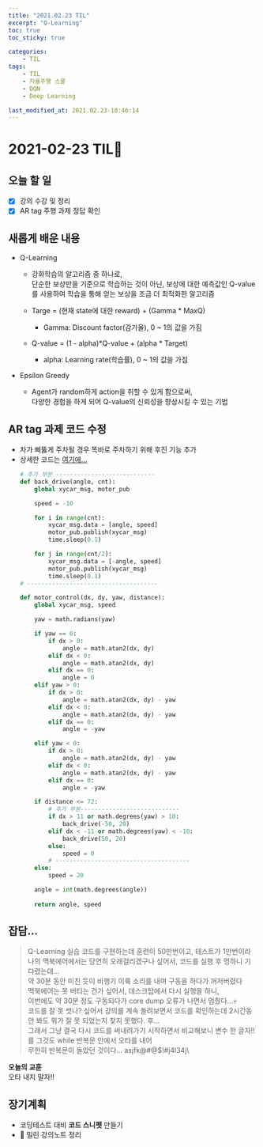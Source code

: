 ```yaml
---
title: "2021.02.23 TIL"
excerpt: "Q-Learning"
toc: true
toc_sticky: true

categories:
    - TIL 
tags:
    - TIL
    - 자율주행 스쿨
    - DQN
    - Deep Learning

last_modified_at: 2021.02.23-18:46:14  
---
```

 
# 2021-02-23 TIL📓
## 오늘 할 일
- [x] 강의 수강 및 정리
- [x] AR tag 주행 과제 정답 확인

## 새롭게 배운 내용
- Q-Learning
    - 강화학습의 알고리즘 중 하나로,\
    단순한 보상만을 기준으로 학습하는 것이 아닌, 보상에 대한 예측값인 Q-value를 사용하여 학습을 통해 얻는 보상을 조금 더 최적화한 알고리즘

    - Targe = (현재 state에 대한 reward) + (Gamma * MaxQ)
        - Gamma: Discount factor(감가율), 0 ~ 1의 값을 가짐

    - Q-value = (1 - alpha)\*Q-value + (alpha * Target)
        - alpha: Learning rate(학습률), 0 ~ 1의 값을 가짐

- Epsilon Greedy
    - Agent가 random하게 action을 취할 수 있게 함으로써,\
    다양한 경험을 하게 되어 Q-value의 신뢰성을 향상시킬 수 있는 기법

## AR tag 과제 코드 수정
- 차가 삐뚫게 주차될 경우 똑바로 주차하기 위해 후진 기능 추가
- 상세한 코드는 [여기에...](https://github.com/churry75/K-Digital_Programmers/blob/main/Week_12_QR%20%26%20AR%20tag/src/ar_parking.py)
    ```python
    # 추가 부분 ----------------------------
    def back_drive(angle, cnt):
        global xycar_msg, motor_pub
    
        speed = -10
    
        for i in range(cnt):
            xycar_msg.data = [angle, speed]
            motor_pub.publish(xycar_msg)
            time.sleep(0.1)
    
        for j in range(cnt/2):
            xycar_msg.data = [-angle, speed]
            motor_pub.publish(xycar_msg)
            time.sleep(0.1)
    # -------------------------------------
    
    def motor_control(dx, dy, yaw, distance):
        global xycar_msg, speed
    
        yaw = math.radians(yaw)
    
        if yaw == 0:
            if dx > 0:
                angle = math.atan2(dx, dy)
            elif dx < 0:
                angle = math.atan2(dx, dy)
            elif dx == 0:
                angle = 0
        elif yaw > 0:
            if dx > 0:
                angle = math.atan2(dx, dy) - yaw
            elif dx < 0:
                angle = math.atan2(dx, dy) - yaw
            elif dx == 0:
                angle = -yaw
    
        elif yaw < 0:
            if dx > 0:
                angle = math.atan2(dx, dy) - yaw
            elif dx < 0:
                angle = math.atan2(dx, dy) - yaw
            elif dx == 0:
                angle = -yaw

        if distance <= 72:
            # 추가 부분----------------------------
            if dx > 11 or math.degrees(yaw) > 10:
                back_drive(-50, 20)
            elif dx < -11 or math.degrees(yaw) < -10:
                back_drive(50, 20)
            else:
                speed = 0
            # --------------------------------------
        else:
            speed = 20
    
        angle = int(math.degrees(angle))
        
        return angle, speed

    ```

## 잡담...
> Q-Learning 실습 코드를 구현하는데 훈련이 50만번이고, 테스트가 1만번이라\
나의 맥북에어에서는 당연히 오래걸리겠구나 싶어서, 코드를 실행 후 멍하니 기다렸는데...\
약 30분 동안 미친 듯이 비행기 이륙 소리를 내며 구동을 하다가 꺼저버렸다\
맥북에어는 못 버티는 건가 싶어서, 데스크탑에서 다시 실행을 하니,\
이번에도 약 30분 정도 구동되다가 core dump 오류가 나면서 멈췄다...💀\
코드를 잘 못 썻나? 싶어서 강의를 계속 돌려보면서 코드를 확인하는데 2시간동안 봐도 뭐가 잘 못 되었는지 찾지 못했다. 후...\
그래서 그냥 결국 다시 코드를 써내려가기 시작하면서 비교해보니 변수 한 글자!! 를 그것도 while 반복문 안에서 오타를 내어\
무한히 반복문이 돌았던 것이다... asjfk@#@$!#j4l34j\

**오늘의 교훈**\
오타 내지 말자!!

## 장기계획
- 코딩테스트 대비 **코드 스니펫** 만들기
- 💫 밀린 강의노트 정리
